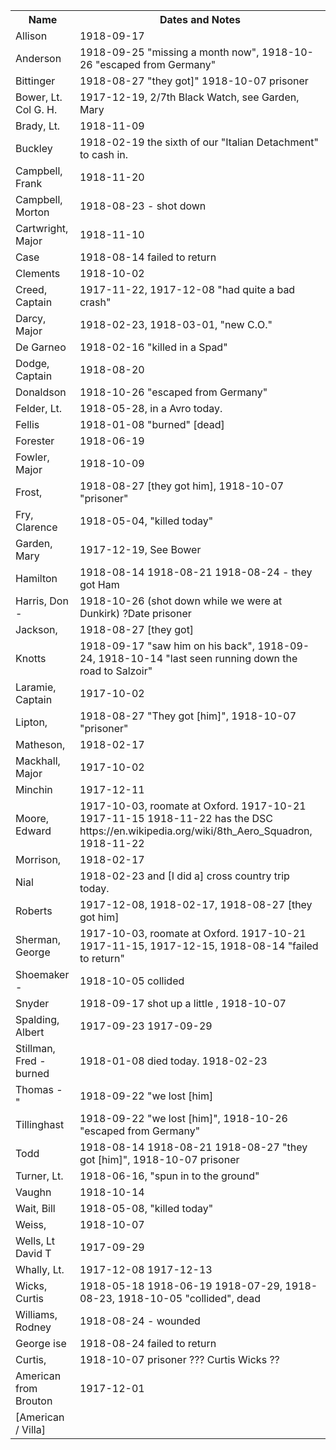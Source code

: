 
<table>
<tr>
	<th> Name </th>
	<th> Dates and Notes </th>
</tr>
<tr> <td> Allison </td> <td> 1918-09-17 </td> </tr>
<tr> <td> Anderson </td> <td> 1918-09-25 "missing a month now", 1918-10-26 "escaped from Germany" </td> </tr>
<tr> <td> Bittinger </td> <td> 1918-08-27  "they got]" 1918-10-07 prisoner </td> </tr>
<tr> <td> Bower, Lt. Col G. H. </td> <td> 1917-12-19, 2/7th Black Watch, see Garden, Mary </td> </tr>
<tr> <td> Brady, Lt. </td> <td> 1918-11-09 </td> </tr>
<tr> <td> Buckley </td> <td> 1918-02-19 the sixth of our "Italian Detachment" to cash in. </td> </tr>
<tr> <td> Campbell, Frank </td> <td> 1918-11-20 </td> </tr>
<tr> <td> Campbell, Morton </td> <td> 1918-08-23 - shot down </td> </tr>
<tr> <td> Cartwright, Major </td> <td> 1918-11-10 </td> </tr>
<tr> <td> Case </td> <td> 1918-08-14 failed to return </td> </tr>
<tr> <td> Clements </td> <td> 1918-10-02 </td> </tr>
<tr> <td> Creed, Captain  </td> <td> 1917-11-22, 1917-12-08 "had quite a bad crash" </td> </tr>
<tr> <td> Darcy, Major </td> <td> 1918-02-23, 1918-03-01, "new C.O." </td> </tr>
<tr> <td> De Garneo </td> <td> 1918-02-16 "killed in a Spad"  </td> </tr>
<tr> <td> Dodge, Captain </td> <td> 1918-08-20 </td> </tr>
<tr> <td> Donaldson </td> <td> 1918-10-26 "escaped from Germany" </td> </tr>
<tr> <td> Felder, Lt.  </td> <td> 1918-05-28, in a Avro today. </td> </tr>
<tr> <td> Fellis </td> <td> 1918-01-08 "burned" [dead] </td> </tr>
<tr> <td> Forester </td> <td> 1918-06-19 </td> </tr>
<tr> <td> Fowler, Major </td> <td> 1918-10-09 </td> </tr>
<tr> <td> Frost, </td> <td> 1918-08-27  [they got him], 1918-10-07  "prisoner" </td> </tr>
<tr> <td> Fry, Clarence </td> <td> 1918-05-04, "killed today" </td> </tr>
<tr> <td> Garden, Mary </td> <td> 1917-12-19, See Bower </td> </tr>
<tr> <td> Hamilton </td> <td> 1918-08-14 1918-08-21 1918-08-24 - they got Ham </td> </tr>
<tr> <td> Harris, Don - </td> <td> 1918-10-26 (shot down while we were at Dunkirk) ?Date prisoner </td> </tr>
<tr> <td> Jackson, </td> <td> 1918-08-27  [they got] </td> </tr>
<tr> <td> Knotts </td> <td> 1918-09-17 "saw him on his back", 1918-09-24, 1918-10-14 "last seen running down the road to Salzoir" </td> </tr>
<tr> <td> Laramie, Captain </td> <td> 1917-10-02 </td> </tr>
<tr> <td> Lipton, </td> <td> 1918-08-27 "They got [him]", 1918-10-07  "prisoner" </td> </tr>
<tr> <td> Matheson,  </td> <td> 1918-02-17 </td> </tr>
<tr> <td> Mackhall, Major </td> <td> 1917-10-02 </td> </tr>
<tr> <td> Minchin </td> <td> 1917-12-11 </td> </tr>
<tr> <td> Moore, Edward </td> <td> 1917-10-03, roomate at Oxford. 1917-10-21 1917-11-15 1918-11-22 has the DSC https://en.wikipedia.org/wiki/8th_Aero_Squadron, 1918-11-22 </td> </tr>
<tr> <td> Morrison,  </td> <td> 1918-02-17 </td> </tr>
<tr> <td> Nial </td> <td> 1918-02-23 and [I did a] cross country trip today. </td> </tr>
<tr> <td> Roberts </td> <td> 1917-12-08, 1918-02-17, 1918-08-27  [they got him] </td> </tr>
<tr> <td> Sherman, George </td> <td> 1917-10-03, roomate at Oxford. 1917-10-21 1917-11-15, 1917-12-15, 1918-08-14 "failed to return" </td> </tr>
<tr> <td> Shoemaker - </td> <td> 1918-10-05 collided </td> </tr>
<tr> <td> Snyder </td> <td> 1918-09-17 shot up a little , 1918-10-07 </td> </tr>
<tr> <td> Spalding, Albert </td> <td> 1917-09-23 1917-09-29 </td> </tr>
<tr> <td> Stillman, Fred - burned </td> <td> 1918-01-08 died today.  1918-02-23 </td> </tr>
<tr> <td> Thomas - " </td> <td> 1918-09-22 "we lost [him]  </td> </tr>
<tr> <td> Tillinghast </td> <td> 1918-09-22 "we lost [him]", 1918-10-26 "escaped from Germany" </td> </tr>
<tr> <td> Todd </td> <td> 1918-08-14 1918-08-21 1918-08-27 "they got [him]", 1918-10-07 prisoner </td> </tr>
<tr> <td> Turner, Lt.  </td> <td> 1918-06-16, "spun in to the ground" </td> </tr>
<tr> <td> Vaughn </td> <td> 1918-10-14 </td> </tr>
<tr> <td> Wait, Bill </td> <td> 1918-05-08, "killed today" </td> </tr>
<tr> <td> Weiss, </td> <td> 1918-10-07 </td> </tr>
<tr> <td> Wells, Lt David T </td> <td> 1917-09-29 </td> </tr>
<tr> <td> Whally, Lt. </td> <td> 1917-12-08 1917-12-13 </td> </tr>
<tr> <td> Wicks, Curtis </td> <td> 1918-05-18 1918-06-19 1918-07-29, 1918-08-23, 1918-10-05  "collided", dead </td> </tr>
<tr> <td> Williams, Rodney </td> <td> 1918-08-24 - wounded </td> </tr>
<tr> <td> George ise </td> <td> 1918-08-24 failed to return </td> </tr>
<tr> <td> Curtis, </td> <td> 1918-10-07  prisoner  ??? Curtis Wicks ?? </td> </tr>
<tr> <td> American from Brouton </td> <td> 1917-12-01 </td> </tr>
<tr> <td> [American / Villa] </td> </tr>
</table>
